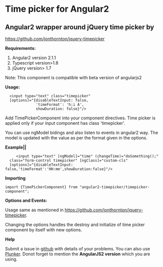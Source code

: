 # **Time picker for Angular2**

Angular2 wrapper around jQuery time picker by
---------------------------------------------
https://github.com/jonthornton/jquery-timepicker




**Requirements:**

1. Angular2 version 2.1.1
2. Typescript version>1.8
3. jQuery version> 1.7

Note: This component is compatible with beta version of angularjs2


**Usage:**


      <input type="text" class="timepicker" 
      [options]="{disableTextInput: false,
			      'timeFormat': 'h:i A',
			      showDuration: false}"/>

Add TimePickerComponent into your component directives. Time picker is applied only if your input component has class 'timepicker'.

You can use ngModel bidings and also listen to events in angular2 way. The model is updated with the value as per the format given in the options.

**Example||**

         <input type="text" [ngModel]="time" (changeTime)="doSomething();"
      class="form-control timepicker" [ngClass]="custom-cls"
      [options]="{disableTextInput: false,'timeFormat':'HH:mm',showDuration:false}"/>

 




**Importing**

    import {TimePickerComponent} from "angular2-timepicker/timepicker-component";


**Options and Events:**


Usage same as mentioned in https://github.com/jonthornton/jquery-timepicker.

Changing the options handles the destroy and initialize of time picker component by itself with new options.

**Help**

Submit a issue in [github](https://github.com/bharatraj88/angular2-timepicker/issues/new) with details of your problems. You can also use [Plunker](https://plnkr.co/). Donot forget to mention the **AngularJS2 version** which you are using.









